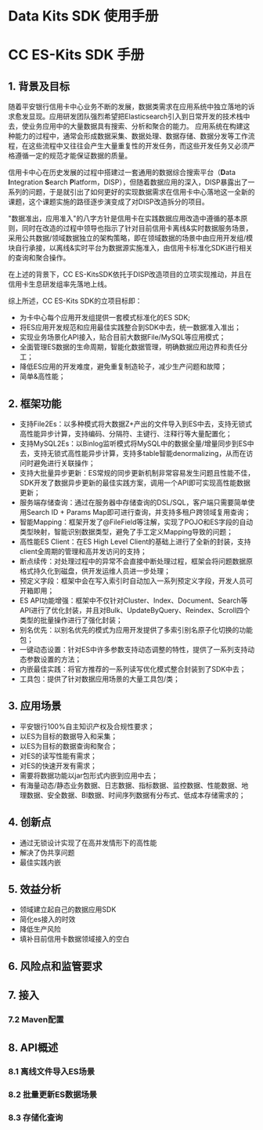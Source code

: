 # Data Kits SDK 使用手册

# CC ES-Kits SDK 手册

## 1. 背景及目标

随着平安银行信用卡中心业务不断的发展，数据类需求在应用系统中独立落地的诉求愈发显现。应用研发团队强烈希望把Elasticsearch引入到日常开发的技术栈中去，使业务应用中的大量数据具有搜索、分析和聚合的能力。
应用系统在构建这种能力的过程中，通常会形成数据采集、数据处理、数据存储、数据分发等工作流程，在这些流程中又往往会产生大量重复性的开发任务，而这些开发任务又必须严格遵循一定的规范才能保证数据的质量。

信用卡中心在历史发展的过程中搭建过一套通用的数据综合搜索平台（**D**ata **I**ntegration **S**earch **P**latform，DISP），但随着数据应用的深入，DISP暴露出了一系列的问题，于是就引出了如何更好的实现数据需求在信用卡中心落地这一全新的课题，这个课题实施的路径逐步演变成了对DISP改造拆分的项目。

"数据准出，应用准入"的八字方针是信用卡在实践数据应用改造中遵循的基本原则，同时在改造的过程中领导也指示了针对目前信用卡离线&实时数据服务场景，采用公共数据/领域数据独立的架构策略，即在领域数据的场景中由应用开发组/模块自行承接，以离线&实时平台为数据源实施准入，由信用卡标准化SDK进行相关的查询和聚合操作。

在上述的背景下，CC ES-KitsSDK依托于DISP改造项目的立项实现推动，并且在信用卡生息研发组率先落地上线。

综上所述，CC ES-Kits SDK的立项目标即：

- 为卡中心每个应用开发组提供一套模式标准化的ES SDK;
- 将ES应用开发规范和应用最佳实践整合到SDK中去，统一数据准入准出；
- 实现业务场景化API接入，贴合目前大数据File/MySQL等应用模式；
- 全面管理ES数据的生命周期，智能化数据管理，明确数据应用边界和责任分工；
- 降低ES应用的开发难度，避免重复制造轮子，减少生产问题和故障；
- 简单&高性能；

## 2. 框架功能

- 支持File2Es：以多种模式将大数据Z+产出的文件导入到ES中去，支持无锁式高性能异步计算，支持编码、分隔符、主键行、注释行等大量配置化；
- 支持MySQL2Es：以Binlog监听模式将MySQL中的数据全量/增量同步到ES中去，支持无锁式高性能异步计算，支持多table智能denormalizing，从而在访问时避免进行关联操作；
- 支持大批量异步更新：ES常规的同步更新机制非常容易发生问题且性能不佳，SDK开发了数据异步更新的最佳实践方案，调用一个API即可实现高性能数据更新；
- 服务端存储查询：通过在服务器中存储查询的DSL/SQL，客户端只需要简单使用Search ID + Params Map即可进行查询，并支持多租户跨领域复用查询；
- 智能Mapping：框架开发了@FileField等注解，实现了POJO和ES字段的自动类型映射，智能识别数据类型，避免了手工定义Mapping导致的问题；
- 高性能ES Client：在ES High Level Client的基础上进行了全新的封装，支持client全周期的管理和高并发访问的支持；
- 断点续传：对处理过程中的异常不会直接中断处理过程，框架会将问题数据原格式持久化到磁盘，供开发运维人员进一步处理；
- 预定义字段：框架中会在写入索引时自动加入一系列预定义字段，开发人员可开箱即用；
- ES API功能增强：框架中不仅针对Cluster、Index、Document、Search等API进行了优化封装，并且对Bulk、UpdateByQuery、Reindex、Scroll四个类型的批量操作进行了强化封装；
- 别名优先：以别名优先的模式为应用开发提供了多索引别名原子化切换的功能包；
- 一键动态设置：针对ES中许多参数支持动态调整的特性，提供了一系列支持动态参数设置的方法；
- 内嵌最佳实践：将官方推荐的一系列读写优化模式整合封装到了SDK中去；
- 工具包：提供了针对数据应用场景的大量工具包/类；

## 3. 应用场景
- 平安银行100%自主知识产权及合规性要求；
- 以ES为目标的数据导入和采集；
- 以ES为目标的数据查询和聚合；
- 对ES的读写性能有需求；
- 对ES的快速开发有需求；
- 需要将数据功能以jar包形式内嵌到应用中去；
- 有海量动态/静态业务数据、日志数据、指标数据、监控数据、性能数据、地理数据、安全数据、BI数据、时间序列数据有分布式、低成本存储需求的；

## 4. 创新点
- 通过无锁设计实现了在高并发情形下的高性能
- 解决了伪共享问题
- 最佳实践内嵌

## 5. 效益分析

- 领域建立起自己的数据应用SDK
- 简化es接入的时效
- 降低生产风险
- 填补目前信用卡数据领域接入的空白

## 6. 风险点和监管要求

## 7. 接入

### 7.2 Maven配置

## 8. API概述

### 8.1 离线文件导入ES场景

### 8.2 批量更新ES数据场景

### 8.3 存储化查询